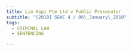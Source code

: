 ```yaml
---
title: Lim Kopi Pte Ltd v Public Prosecutor 
subtitle: "[2010] SGHC 4 / 06\_January\_2010"
tags:
  - CRIMINAL LAW
  - SENTENCING

---
```


